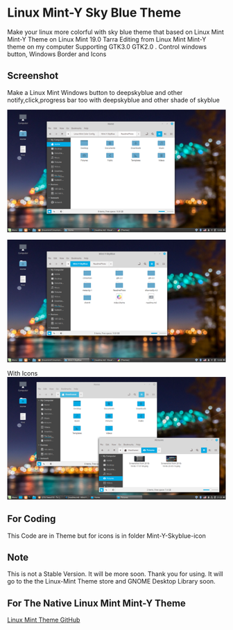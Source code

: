 # Linux Mint-Y Sky Blue Theme

Make your linux more colorful with sky blue theme that based on Linux Mint Mint-Y Theme on Linux Mint 19.0 Tarra
Editing from Linux Mint Mint-Y theme on my computer Supporting GTK3.0 GTK2.0 . Control windows button, Windows Border and Icons

## Screenshot

Make a Linux Mint Windows button to deepskyblue and other notify,click,progress bar too
with deepskyblue and other shade of skyblue

![Screenshot1](ReadmePhoto/Wallpaper.png)

![Screenshot2](ReadmePhoto/Screenshot2.png)

With Icons
![Screenshot3](ReadmePhoto/Screenshot3.png)

## For Coding

This Code are in Theme but for icons is in folder Mint-Y-Skyblue-icon

## Note

This is not a Stable Version. It will be more soon. Thank you for using. It will go to the the Linux-Mint Theme store and GNOME Desktop Library soon.

## For The Native Linux Mint Mint-Y Theme

[Linux Mint Theme GitHub](https://github.com/linuxmint/mint-themes)
